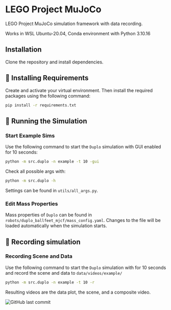 # LEGO Project MuJoCo

LEGO Project MuJoCo simulation framework with data recording.

Works in WSL Ubuntu-20.04, Conda environment with Python 3.10.16

## Installation
Clone the repository and install dependencies.

## 🔧 Installing Requirements
Create and activate your virtual environment. Then install the required packages using the following command:
```bash
pip install -r requirements.txt
```

## 🚀 Running the Simulation

### **Start Example Sims**
Use the following command to start the `Duplo` simulation with GUI enabled for 10 seconds:
```bash
python -m src.duplo -n example -t 10 -gui
```
Check all possible args with:
```bash
python -m src.duplo -h
```
Settings can be found in `utils/all_args.py`.

### **Edit Mass Properties**
Mass properties of `Duplo` can be found in `robots/duplo_ballfeet_mjcf/mass_config.yaml`. Changes to the file will be loaded automatically when the simulation starts.

## 🎥 Recording simulation

### **Recording Scene and Data**
Use the following command to start the `Duplo` simulation with for 10 seconds and record the scene and data to `data/videos/example/`
```bash
python -m src.duplo -n example -t 10 -r
```
Resulting videos are the data plot, the scene, and a composite video.

![GitHub last commit](https://img.shields.io/github/last-commit/stevenwman/LEGO-MuJoCo)